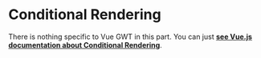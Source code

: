 # Conditional Rendering

There is nothing specific to Vue GWT in this part.
You can just **[see Vue.js documentation about Conditional Rendering](https://vuejs.org/v2/guide/conditional.html)**.